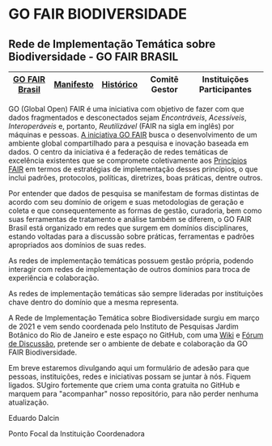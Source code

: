 # GO FAIR BIODIVERSIDADE
## Rede de Implementação Temática sobre Biodiversidade - GO FAIR BRASIL

| [GO FAIR Brasil](https://www.go-fair-brasil.org/)| [Manifesto](https://github.com/edalcin/gofairbiodiv/blob/main/manifesto_v1.md) | [Histórico](https://github.com/edalcin/gofairbiodiv/blob/main/historico.md) | Comitê Gestor | Instituições Participantes |
|---|---|---|---|---|


GO (Global Open) FAIR é uma iniciativa com objetivo de fazer com que dados fragmentados e desconectados sejam _Encontráveis_, _Acessíveis_, _Interoperáveis_ e, portanto, _Reutilizável_ (FAIR na sigla em inglês) por máquinas e pessoas. [A iniciativa GO FAIR](https://www.go-fair.org/) busca o desenvolvimento de um ambiente global compartilhado para a pesquisa e inovação baseada em dados. O centro da iniciativa é a federação de redes temáticas de excelência existentes que se compromete coletivamente aos [Princípios FAIR](https://www.go-fair.org/fair-principles/) em termos de estratégias de implementação desses princípios, o que inclui padrões, protocolos, políticas, diretrizes, boas práticas, dentre outros.

Por entender que dados de pesquisa se manifestam de formas distintas de acordo com seu domínio de origem e suas metodologias de geração e coleta e que consequentemente as formas de gestão, curadoria, bem como suas ferramentas de tratamento e análise também se diferem, o GO FAIR Brasil está organizado em redes que surgem em domínios disciplinares, estando voltadas para a discussão sobre práticas, ferramentas e padrões apropriados aos domínios de suas redes.

As redes de implementação temáticas possuem gestão própria, podendo interagir com redes de implementação de outros domínios para troca de experiência e colaboração. 

As redes de implementação temáticas são sempre lideradas por instituições chave dentro do domínio que a mesma representa.

A Rede de Implementação Temática sobre Biodiversidade surgiu em março de 2021 e vem sendo coordenada pelo Instituto de Pesquisas Jardim Botânico do Rio de Janeiro e este espaço no GitHub, com uma [Wiki](https://github.com/edalcin/gofairbiodiv/wiki) e [Fórum de Discussão](https://github.com/edalcin/gofairbiodiv/discussions), pretende ser o ambiente de debate e colaboração da GO FAIR Biodiversidade.

Em breve estaremos divulgando aqui um formulário de adesão para que pessoas, instituições, redes e iniciativas possam se juntar à nós. Fiquem ligados. SUgiro fortemente que criem uma conta gratuita no GitHub e marquem para "acompanhar" nosso repositório, para não perder nenhuma atualização.

Eduardo Dalcin

Ponto Focal da Instituição Coordenadora